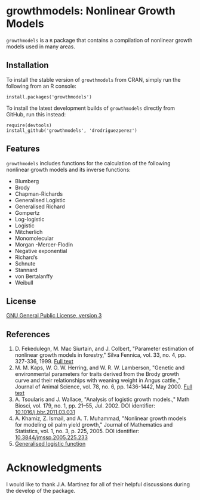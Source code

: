 # growthmodels: Nonlinear Growth Models

`growthmodels` is a `R` package that contains a compilation of nonlinear growth models used in many areas.

## Installation

To install the stable version of `growthmodels` from CRAN, simply run the following from an R console:

```
install.packages('growthmodels')
```

To install the latest development builds of `growthmodels` directly from GitHub, run this instead:

```
require(devtools)
install_github('growthmodels', 'drodriguezperez')
```

## Features

`growthmodels` includes functions for the calculation of the following nonlinear growth models and its inverse functions:

* Blumberg
* Brody
* Chapman-Richards
* Generalised Logistic
* Generalised Richard
* Gompertz
* Log-logistic
* Logistic
* Mitcherlich
* Monomolecular
* Morgan -Mercer-Flodin
* Negative exponential
* Richard’s
* Schnute
* Stannard
* von Bertalanffy
* Weibull

## License

[GNU General Public License, version 3](http://www.gnu.org/licenses/gpl-3.0.txt)

## References

1. D. Fekedulegn, M. Mac Siurtain, and J. Colbert, "Parameter estimation of
   nonlinear growth models in forestry," Silva Fennica, vol. 33, no. 4, pp.
   327-336, 1999. [Full text](http://www.metla.fi/silvafennica/full/sf33/sf334327.pdf)
2. M. M. Kaps, W. O. W. Herring, and W. R. W. Lamberson, "Genetic and
   environmental parameters for traits derived from the Brody growth curve and
   their relationships with weaning weight in Angus cattle.," Journal of
   Animal Science, vol. 78, no. 6, pp. 1436-1442, May 2000.
   [Full text](http://www.ncbi.nlm.nih.gov/pubmed/10875624)
3. A. Tsoularis and J. Wallace, "Analysis of logistic growth models.,"
   Math Biosci, vol. 179, no. 1, pp. 21–55, Jul. 2002. DOI identifier:
   [10.1016/j.bbr.2011.03.031](http://dx.doi.org/10.1016/j.bbr.2011.03.031)
4. A. Khamiz, Z. Ismail, and A. T. Muhammad, "Nonlinear growth models for
   modeling oil palm yield growth," Journal of Mathematics and Statistics,
   vol. 1, no. 3, p. 225, 2005. DOI identifier:
   [10.3844/jmssp.2005.225.233](http://dx.doi.org/10.3844/jmssp.2005.225.233)
5. [Generalised logistic function](http://en.wikipedia.org/wiki/Generalised_logistic_functi5on)

# Acknowledgments

I would like to thank J.A. Martinez for all of their helpful discussions during the develop of the package.
